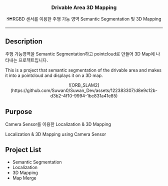 <h3 align="center">Drivable Area 3D Mapping</h3>
<p align="center">
  🗺️RGBD 센서를 이용한 주행 가능 영역 Semantic Segmentation 및 3D Mapping 
</p>

* * *


## Description
주행 가능영역을 Semantic Segmentation하고 pointcloud로 만들어 3D Map에 나타내는 프로젝트입니다. 

This is a project that semantic segmentation of the drivable area and makes it into a pointcloud and displays it on a 3D map.

<p align="center">
![ORB_SLAM2](https://github.com/Suwan0/Suwan_Dev/assets/122383307/d8e9c12b-d3b2-4f10-9994-1bc831a41e85)
</p>

## Purpose
Camera Sensor를 이용한 Localization & 3D Mapping

Localization & 3D Mapping using Camera Sensor

## Project List
* Semantic Segmentation
* Localization
* 3D Mapping
* Map Merge
